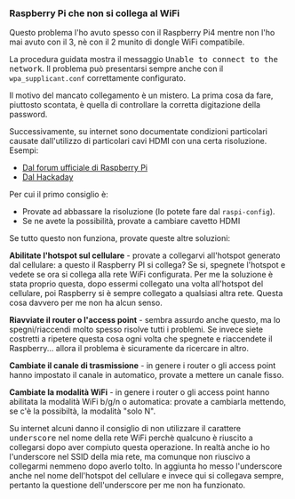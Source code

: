### Raspberry Pi che non si collega al WiFi

Questo problema l'ho avuto spesso con il Raspberry Pi4 mentre non l'ho mai avuto con il 3, nè con il 2 munito di dongle WiFi compatibile. 

La procedura guidata mostra il messaggio <kbd>Unable to connect to the network</kbd>. Il problema può presentarsi sempre anche con il `wpa_supplicant.conf` correttamente configurato.

Il motivo del mancato collegamento è un mistero. La prima cosa da fare, piuttosto scontata, è quella di controllare la corretta digitazione della password.

Successivamente, su internet sono documentate condizioni particolari causate dall'utilizzo di particolari cavi HDMI con una certa risoluzione.
Esempi:

- [Dal forum ufficiale di Raspberry Pi](https://www.raspberrypi.org/forums/viewtopic.php?t=254640)
- [Dal Hackaday](https://hackaday.com/2019/11/28/raspberry-pi-4-hdmi-is-jamming-its-own-wifi/)

Per cui il primo consiglio è:

- Provate ad abbassare la risoluzione (lo potete fare dal `raspi-config`).
- Se ne avete la possibilità, provate a cambiare cavetto HDMI

Se tutto questo non funziona, provate queste altre soluzioni:

**Abilitate l'hotspot sul cellulare** - provate a collegarvi all'hotspot generato dal cellulare: a questo il Raspberry PI si collega? Se si, spegnete l'hotspot e vedete se ora si collega alla rete WiFi configurata. Per me la soluzione è stata proprio questa, dopo essermi collegato una volta all'hotspot del cellulare, poi Raspberry si è sempre collegato a qualsiasi altra rete. Questa cosa davvero per me non ha alcun senso.

**Riavviate il router o l'access point** - sembra assurdo anche questo, ma lo spegni/riaccendi molto spesso risolve tutti i problemi. Se invece siete costretti a ripetere questa cosa ogni volta che spegnete e riaccendete il Raspberry... allora il problema è sicuramente da ricercare in altro.

**Cambiate il canale di trasmissione** - in genere i router o gli access point hanno impostato il canale in automatico, provate a mettere un canale fisso.

**Cambiate la modalità WiFi** - in genere i router o gli access point hanno abilitata la modalità WiFi b/g/n o automatica: provate a cambiarla mettendo, se c'è la possibiltà, la modalità "solo N".

Su internet alcuni danno il consiglio di non utilizzare il carattere <kbd>underscore</kbd> nel nome della rete WiFi perchè qualcuno è riuscito a collegarsi dopo aver compiuto questa operazione. 
In realtà anche io ho l'underscore nel SSID della mia rete, ma comunque non riuscivo a collegarmi nemmeno dopo averlo tolto. In aggiunta ho messo l'underscore anche nel nome dell'hotspot del cellulare e invece qui si collegava sempre, pertanto la questione dell'underscore per me non ha funzionato.
